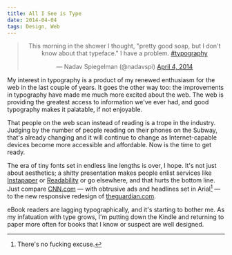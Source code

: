 ```yaml
---
title: All I See is Type
date: 2014-04-04
tags: Design, Web
---
```



<div class="featured">
  <blockquote class="twitter-tweet featured" align="center" lang="en"><p>This morning in the shower I thought, &quot;pretty good soap, but I don&#39;t know about that typeface.&quot; I have a problem. <a href="https://twitter.com/search?q=%23typography&amp;src=hash">#typography</a></p>&mdash; Nadav Spiegelman (@nadavspi) <a href="https://twitter.com/nadavspi/statuses/452056264835891200">April 4, 2014</a></blockquote>
  <script async src="//platform.twitter.com/widgets.js" charset="utf-8"></script>
</div>

My interest in typography is a product of my renewed enthusiasm for the web in the last couple of years. It goes the other way too: the improvements in typography have made me much more excited about the web. The web is providing the greatest access to information we've ever had, and good typography makes it palatable, if not enjoyable. 

That people on the web scan instead of reading is a trope in the industry. Judging by the number of people reading on their phones on the Subway, that's already changing and it will continue to change as Internet-capable devices become more accessible and affordable. Now is the time to get ready. 

The era of tiny fonts set in endless line lengths is over, I hope. It's not just about aesthetics; a shitty presentation makes people enlist services like [Instapaper](http://www.instapaper.com/) or [Readability](https://www.readability.com/) or go elsewhere, and that hurts the bottom line. Just compare [CNN.com](http://cnn.com) — with obtrusive ads and headlines set in Arial[^cnn] — to the new responsive redesign of [theguardian.com](http://www.theguardian.com/us?view=mobile). 

eBook readers are lagging typographically, and it's starting to bother me. As my infatuation with type grows, I'm putting down the Kindle and returning to paper more often for books that I know or suspect are well designed. 


[^cnn]: There's no fucking excuse.
